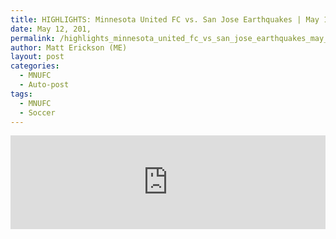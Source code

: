 ```yaml
---
title: HIGHLIGHTS: Minnesota United FC vs. San Jose Earthquakes | May 12, 2018,
date: May 12, 201,
permalink: /highlights_minnesota_united_fc_vs_san_jose_earthquakes_may_12_2018 
author: Matt Erickson (ME)
layout: post
categories:
  - MNUFC
  - Auto-post
tags:
  - MNUFC
  - Soccer
---
```

<div class='fluid-width-video-wrapper'>
  <iframe width='100%' height='auto' frameborder='0' allowfullscreen src="https://www.mnufc.com/iframe-video?brightcove_id=5784092647001&brightcove_player_id=default&brightcove_account_id=5534894110001"></iframe>
</div>
